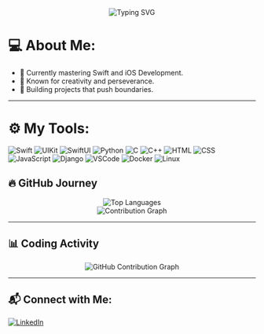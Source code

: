 <div align="center">
  <img src="https://readme-typing-svg.herokuapp.com?font=Fira+Code&size=24&pause=1000&color=0077B6&center=true&width=435&lines=Welcome+to+My+Code+Universe!;Student+At+1337+Coding+School;Coder+%7C+Innovator+%7C+Dreamer" alt="Typing SVG" />
</div>

# 💻 About Me:
- 🔭 Currently mastering Swift and iOS Development.
- 🌟 Known for creativity and perseverance.
- 🚀 Building projects that push boundaries.

---

# ⚙️ My Tools:
![Swift](https://img.shields.io/badge/-Swift-orange?style=flat-square&logo=Swift)
![UIKit](https://img.shields.io/badge/-UIKit-blue?style=flat-square&logo=apple)
![SwiftUI](https://img.shields.io/badge/-SwiftUI-blue?style=flat-square&logo=apple)
![Python](https://img.shields.io/badge/-Python-yellow?style=flat-square&logo=Python)
![C](https://img.shields.io/badge/-C-blue?style=flat-square&logo=C)
![C++](https://img.shields.io/badge/-C%2B%2B-blue?style=flat-square&logo=C%2B%2B)
![HTML](https://img.shields.io/badge/-HTML-orange?style=flat-square&logo=html5)
![CSS](https://img.shields.io/badge/-CSS-blue?style=flat-square&logo=css3)
![JavaScript](https://img.shields.io/badge/-JavaScript-yellow?style=flat-square&logo=javascript)
![Django](https://img.shields.io/badge/-Django-green?style=flat-square&logo=django)
![VSCode](https://img.shields.io/badge/-VSCode-blue?style=flat-square&logo=visual-studio-code)
![Docker](https://img.shields.io/badge/-Docker-blue?style=flat-square&logo=docker)
![Linux](https://img.shields.io/badge/-Linux-yellow?style=flat-square&logo=linux)

## 🔥 **GitHub Journey**  
<div align="center">
  <!-- Languages Used -->
  <img src="https://github-readme-stats.vercel.app/api/top-langs/?username=thee-falcon&layout=compact&theme=monokai&hide_border=true&border_radius=10" alt="Top Languages" />
</div>

<div align="center">
  <!-- Contribution Graph -->
  <img src="https://github-readme-activity-graph.vercel.app/graph?username=thee-falcon&theme=react-dark&bg_color=0d1117&hide_border=true&line=61dafb&color=61dafb" alt="Contribution Graph" />
</div>

---

## 📊 **Coding Activity**  
<div align="center">
  <img src="https://github-readme-activity-graph.vercel.app/graph?username=thee-falcon&bg_color=0f2d3d&color=1cadfb&line=1cadfb&point=1cadfb&hide_border=true" alt="GitHub Contribution Graph" />
</div>

---

## 📬 Connect with Me:
[![LinkedIn](https://img.shields.io/badge/-LinkedIn-blue?style=flat-square&logo=linkedin)](https://linkedin.com/in/omar-makran-97741b296/)

